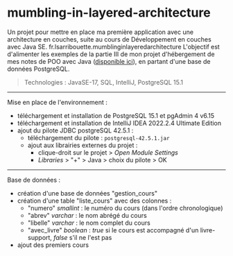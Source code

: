 # mumbling-in-layered-architecture
Un projet pour mettre en place ma première application avec une architecture en couches, suite au cours de Développement en couches avec Java SE.
fr.lsarribouette.mumblinginlayeredarchitecture
L'objectif est d'alimenter les exemples de la partie III de mon projet d'hébergement de mes notes de POO avec Java ([disponible ici](https://github.com/LSarribouette/notes-poo-java/)), en partant d'une base de données PostgreSQL.

> Technologies : JavaSE-17, SQL, IntelliJ, PostgreSQL 15.1

---

Mise en place de l'environnement :

  - téléchargement et installation de PostgreSQL 15.1 et pgAdmin 4 v6.15
  - téléchargement et installation de IntelliJ IDEA 2022.2.4 Ultimate Edition
  - ajout du pilote JDBC postgreSQL 42.5.1 :
    - téléchargement du pilote : `postgresql-42.5.1.jar`
    - ajout aux librairies externes du projet : 
      - clique-droit sur le projet > *Open Module Settings*
      - *Libraries* > "+" > Java > choix du pilote > OK
 
---

Base de données :

  - création d'une base de données "gestion_cours"
  - création d'une table "liste_cours" avec des colonnes :
    - "numero" *smallint* : le numéro du cours (dans l'ordre chronologique)
    - "abrev" *varchar* : le nom abrégé du cours
    - "libelle" *varchar* : le nom complet du cours
    - "avec_livre" *boolean* :  *true* si le cours est accompagné d'un livre-support, *false* s'il ne l'est pas
  - ajout des premiers cours